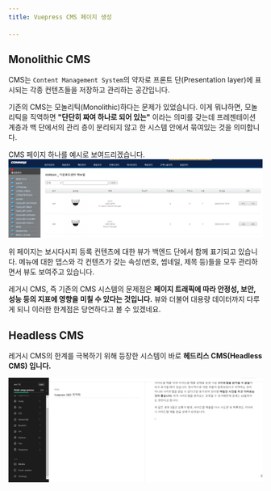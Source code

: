 ```yaml
---
title: Vuepress CMS 페이지 생성

---
```

## Monolithic CMS

CMS는 `Content Management System`의 약자로 프론트 단(Presentation layer)에 표시되는 각종 컨텐츠들을 저장하고 관리하는 공간입니다.

기존의 CMS는 모놀리틱(Monolithic)하다는 문제가 있었습니다. 이게 뭐냐하면, 모놀리틱을 직역하면 **"단단히 짜여 하나로 되어 있는"** 이라는 의미를 갖는데 프레젠테이션 계층과 백 단에서의 관리 층이 분리되지 않고 한 시스템 안에서 묶여있는 것을 의미합니다.

CMS 페이지 하나를 예시로 보여드리겠습니다.
![cms](../.vuepress/assets/vuepress/commax.png)

위 페이지는 보시다시피 등록 컨텐츠에 대한 뷰가 백엔드 단에서 함께 표기되고 있습니다. 메뉴에 대한 뎁스와 각 컨텐츠가 갖는 속성(번호, 썸네일, 제목 등)들을 모두 관리하면서 뷰도 보여주고 있습니다.

레거시 CMS, 즉 기존의 CMS 시스템의 문제점은 **페이지 트래픽에 따라 안정성, 보안, 성능 등의 지표에 영향을 미칠 수 있다는 것입니다.** 뷰와 더불어 대용량 데이터까지 다루게 되니 이러한 한계점은 당연하다고 볼 수 있겠네요.

## Headless CMS

레거시 CMS의 한계를 극복하기 위해 등장한 시스템이 바로 **헤드리스 CMS(Headless CMS) 입니다.**

![cmsAPI](../.vuepress/assets/vuepress/cmsAPI.png)

